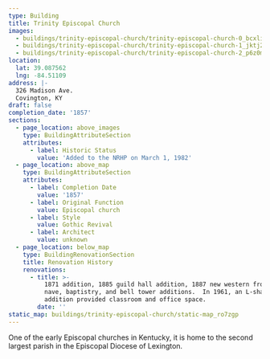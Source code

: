 ```yaml
---
type: Building
title: Trinity Episcopal Church
images:
  - buildings/trinity-episcopal-church/trinity-episcopal-church-0_bcxli4
  - buildings/trinity-episcopal-church/trinity-episcopal-church-1_jktj2v
  - buildings/trinity-episcopal-church/trinity-episcopal-church-2_p6z0mi
location:
  lat: 39.087562
  lng: -84.51109
address: |-
  326 Madison Ave.
  Covington, KY
draft: false
completion_date: '1857'
sections:
  - page_location: above_images
    type: BuildingAttributeSection
    attributes:
      - label: Historic Status
        value: 'Added to the NRHP on March 1, 1982'
  - page_location: above_map
    type: BuildingAttributeSection
    attributes:
      - label: Completion Date
        value: '1857'
      - label: Original Function
        value: Episcopal church
      - label: Style
        value: Gothic Revival
      - label: Architect
        value: unknown
  - page_location: below_map
    type: BuildingRenovationSection
    title: Renovation History
    renovations:
      - title: >-
          1871 addition, 1885 guild hall addition, 1887 new western front, 1887
          nave, baptistry, and bell tower additions.  In 1961, an L-shaped
          addition provided classroom and office space.
        date: ''
static_map: buildings/trinity-episcopal-church/static-map_ro7zgp
---
```


One of the early Episcopal churches in Kentucky, it is home to the second largest parish in the Episcopal Diocese of Lexington.
